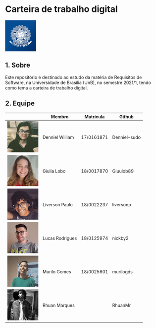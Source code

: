 # Carteira de trabalho digital

<img src="./docs/assets/logo.png" width="100">

## 1. Sobre

Este repositório é destinado ao estudo da matéria de Requisitos de Software, na Universidade de Brasília (UnB), no semestre 2021/1, tendo como tema a carteira de trabalho digital.

## 2. Equipe

|                                                   | Membro           | Matrícula  | Github       |
|---------------------------------------------------|------------------|------------|--------------|
| <img src="./docs/assets/denniel.jpg" width="100"> | Denniel William  | 17/0161871 | Denniel-sudo |
| <img src="./docs/assets/giu.jpeg" width="100">    | Giulia Lobo      | 18/0017870 | Giuulob89    |
| <img src="./docs/assets/liverson.png" width="100">| Liverson Paulo   | 18/0022237 | liversonp    |
| <img src="./docs/assets/lucas.jpg" width="100">   | Lucas Rodrigues  | 18/0125974 | nickby2      |
| <img src="./docs/assets/murizada.jpg" width="100">| Murilo Gomes     | 18/0025601 | murilogds    |
| <img src="./docs/assets/rhuan.jpg" width="100">   | Rhuan Marques    |            | RhuanMr      |